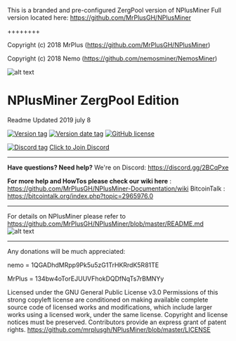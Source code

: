  This is a branded and pre-configured ZergPool version of NPlusMiner
 Full version located here: https://github.com/MrPlusGH/NPlusMiner
 
 ++++++++

Copyright (c) 2018 MrPlus	(https://github.com/MrPlusGH/NPlusMiner)

Copyright (c) 2018 Nemo		(https://github.com/nemosminer/NemosMiner)

![alt text](http://zergpool.com/yaamp/ui/css/zergpool.png)
 # NPlusMiner ZergPool Edition
  
 Readme Updated 2019 july 8
 

 
[![Version tag](https://img.shields.io/github/release/MRPlusGH/NPlusMiner.svg)](https://github.com/MrPlusGH/NPlusMiner/releases/latest) [![Version date tag](https://img.shields.io/github/release-date/MRPlusGH/NPlusMiner.svg)](https://github.com/MRPlusGH/NPlusMiner/releases/latest) 
[![GitHub license](https://img.shields.io/github/license/MRPlusGH/NPlusMiner.svg)](https://github.com/MRPlusGH/NPlusMiner/blob/master/LICENSE)

[![Discord tag](https://img.shields.io/discord/522832112311599124.svg?label=Discord&style=plastic)](https://discord.gg/2BCqPxe) [Click to Join Discord](https://discord.gg/2BCqPxe)

*****
**Have questions? Need help?** We're on Discord: https://discord.gg/2BCqPxe

**For more help and HowTos please check our wiki here** : https://github.com/MrPlusGH/NPlusMiner-Documentation/wiki
BitcoinTalk : https://bitcointalk.org/index.php?topic=2965976.0
*****

For details on NPlusMiner please refer to https://github.com/MrPlusGH/NPlusMiner/blob/master/README.md
![alt text](https://raw.githubusercontent.com/MrPlusGH/NPlusMiner-ZergPool-Edition/master/Utils/screenshot.jpg)

*****

Any donations will be much appreciated:

nemo = 1QGADhdMRpp9Pk5u5zG1TrHKRrdK5R81TE

MrPlus = 134bw4oTorEJUUVFhokDQDfNqTs7rBMNYy

Licensed under the GNU General Public License v3.0
Permissions of this strong copyleft license are conditioned on making available complete source code of licensed works and modifications, which include larger works using a licensed work, under the same license. Copyright and license notices must be preserved. Contributors provide an express grant of patent rights. https://github.com/mrplusgh/NPlusMiner/blob/master/LICENSE
